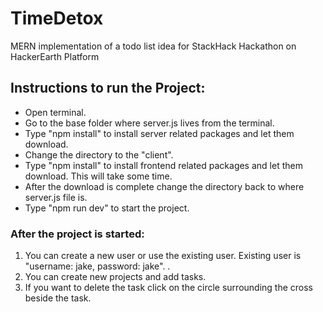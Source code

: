 # TimeDetox
MERN implementation of a todo list idea for StackHack Hackathon on HackerEarth Platform



## Instructions to run the Project:

* Open terminal.
* Go to the base folder where server.js lives from the terminal.
* Type "npm install" to install server related packages and let them download.
* Change the directory to the "client".
* Type "npm install" to install frontend related packages and let them download. This will take some time.
* After the download is complete change the directory back to where server.js file is.
* Type "npm run dev" to start the project.

### After the project is started: 
1. You can create a new user or use the existing user. Existing user is "username: jake, password: jake". . 
1. You can create new projects and add tasks. 
1. If you want to delete the task click on the circle surrounding the cross beside the task.

